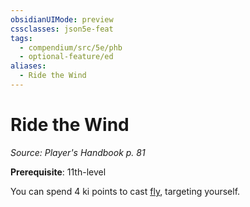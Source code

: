 ```yaml
---
obsidianUIMode: preview
cssclasses: json5e-feat
tags:
  - compendium/src/5e/phb
  - optional-feature/ed
aliases:
  - Ride the Wind
---
```

# Ride the Wind
*Source: Player's Handbook p. 81*  

**Prerequisite**: 11th-level

You can spend 4 ki points to cast [fly](2-Mechanics/CLI/spells/fly.md), targeting yourself.